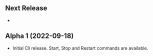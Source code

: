 ## Next Release

* 

## Alpha 1 (2022-09-18)

* Initial Cli release. Start, Stop and Restart commands are available.